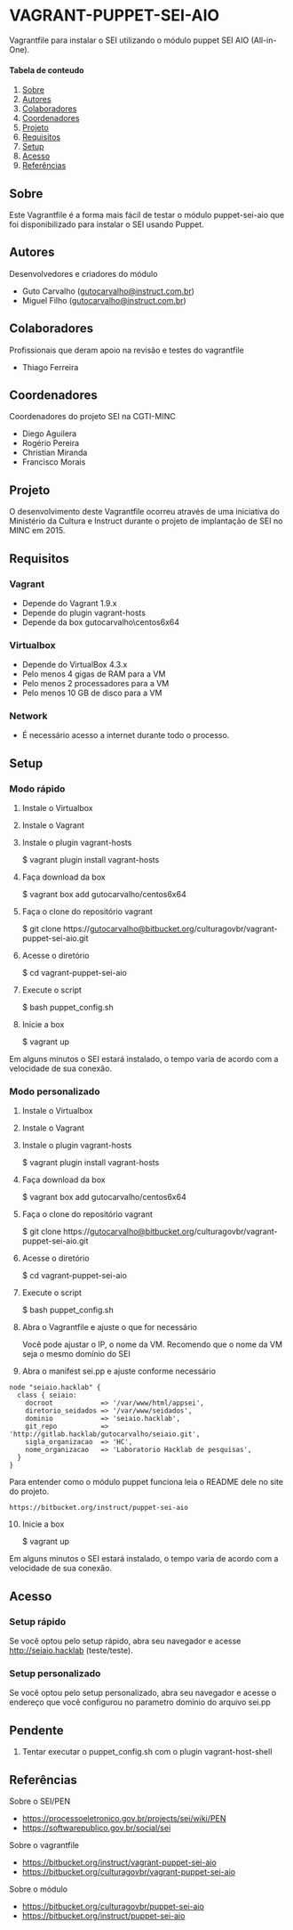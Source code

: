 # VAGRANT-PUPPET-SEI-AIO

Vagrantfile para instalar o SEI utilizando o módulo puppet SEI AIO (All-in-One).

#### Tabela de conteudo

1. [Sobre](#sobre)
2. [Autores](#autores)
3. [Colaboradores](#colaboradores)
4. [Coordenadores](#coordenadores)
5. [Projeto](#projeto)
6. [Requisitos](#requisitos)
7. [Setup](#setup)
8. [Acesso](#acesso)
9. [Referências](#referencias)

## Sobre

Este Vagrantfile é a forma mais fácil de testar o módulo puppet-sei-aio que foi disponibilizado para instalar o SEI usando Puppet.

## Autores

Desenvolvedores e criadores do módulo

  * Guto Carvalho (gutocarvalho@instruct.com.br)
  * Miguel Filho (gutocarvalho@instruct.com.br)

## Colaboradores

Profissionais que deram apoio na revisão e testes do vagrantfile

  * Thiago Ferreira

## Coordenadores

Coordenadores do projeto SEI na CGTI-MINC
  
  * Diego Aguilera
  * Rogério Pereira
  * Christian Miranda
  * Francisco Morais
  
## Projeto

O desenvolvimento deste Vagrantfile ocorreu através de uma iniciativa do Ministério da Cultura e Instruct durante o projeto de implantação de SEI no MINC em 2015.

## Requisitos

### Vagrant

* Depende do Vagrant 1.9.x
* Depende do plugin vagrant-hosts
* Depende da box gutocarvalho\centos6x64

### Virtualbox

* Depende do VirtualBox 4.3.x
* Pelo menos 4 gigas de RAM para a VM
* Pelo menos 2 processadores para a VM
* Pelo menos 10 GB de disco para a VM

### Network

* É necessário acesso a internet durante todo o processo.

## Setup

### Modo rápido

1) Instale o Virtualbox

2) Instale o Vagrant

3) Instale o plugin vagrant-hosts

    $ vagrant plugin install vagrant-hosts
    
4) Faça download da box

    $ vagrant box add gutocarvalho/centos6x64

5) Faça o clone do repositório vagrant

    $ git clone https://gutocarvalho@bitbucket.org/culturagovbr/vagrant-puppet-sei-aio.git
    
6) Acesse o diretório
    
    $ cd vagrant-puppet-sei-aio
       
6) Execute o script

    $ bash puppet_config.sh

7) Inicie a box

    $ vagrant up
    
Em alguns minutos o SEI estará instalado, o tempo varia de acordo com a velocidade de sua conexão.

### Modo personalizado


1) Instale o Virtualbox

2) Instale o Vagrant

3) Instale o plugin vagrant-hosts

    $ vagrant plugin install vagrant-hosts
    
4) Faça download da box

    $ vagrant box add gutocarvalho/centos6x64

5) Faça o clone do repositório vagrant

    $ git clone https://gutocarvalho@bitbucket.org/culturagovbr/vagrant-puppet-sei-aio.git
    
6) Acesse o diretório
    
    $ cd vagrant-puppet-sei-aio
       
7) Execute o script

    $ bash puppet_config.sh
    
8) Abra o Vagrantfile e ajuste o que for necessário

    Você pode ajustar o IP, o nome da VM.
    Recomendo que o nome da VM seja o mesmo domínio do SEI
    
9) Abra o manifest sei.pp e ajuste conforme necessário

```puppet
node "seiaio.hacklab" {
  class { seiaio:
    docroot            => '/var/www/html/appsei',
    diretorio_seidados => '/var/www/seidados',
    dominio            => 'seiaio.hacklab',
    git_repo           => 'http://gitlab.hacklab/gutocarvalho/seiaio.git',
    sigla_organizacao  => 'HC',
    nome_organizacao   => 'Laboratorio Hacklab de pesquisas',
  }
}
```    
Para entender como o módulo puppet funciona leia o README dele no site do projeto.

    https://bitbucket.org/instruct/puppet-sei-aio
    
10) Inicie a box

    $ vagrant up
    
Em alguns minutos o SEI estará instalado, o tempo varia de acordo com a velocidade de sua conexão.   

## Acesso

### Setup rápido

Se você optou pelo setup rápido, abra seu navegador e acesse http://seiaio.hacklab (teste/teste).

### Setup personalizado

Se você optou pelo setup personalizado, abra seu navegador e acesse o endereço que você configurou no parametro dominio do arquivo sei.pp

## Pendente

1. Tentar executar o puppet_config.sh com o plugin vagrant-host-shell
    
## Referências

Sobre o SEI/PEN

* https://processoeletronico.gov.br/projects/sei/wiki/PEN
* https://softwarepublico.gov.br/social/sei

Sobre o vagrantfile

* https://bitbucket.org/instruct/vagrant-puppet-sei-aio
* https://bitbucket.org/culturagovbr/vagrant-puppet-sei-aio

Sobre o módulo

* https://bitbucket.org/culturagovbr/puppet-sei-aio
* https://bitbucket.org/instruct/puppet-sei-aio